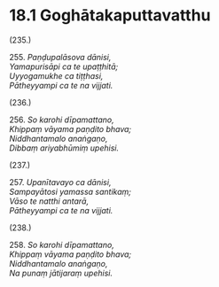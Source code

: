 

# 18.1 Goghātakaputtavatthu



(235.)

255\. _Paṇḍupalāsova dānisi,_  
_Yamapurisāpi ca te upaṭṭhitā;_  
_Uyyogamukhe ca tiṭṭhasi,_  
_Pātheyyampi ca te na vijjati._  


(236.)

256\. _So karohi dīpamattano,_  
_Khippaṃ vāyama paṇḍito bhava;_  
_Niddhantamalo anaṅgaṇo,_  
_Dibbaṃ ariyabhūmiṃ upehisi._  


(237.)

257\. _Upanītavayo ca dānisi,_  
_Sampayātosi yamassa santikaṃ;_  
_Vāso te natthi antarā,_  
_Pātheyyampi ca te na vijjati._  


(238.)

258\. _So karohi dīpamattano,_  
_Khippaṃ vāyama paṇḍito bhava;_  
_Niddhantamalo anaṅgaṇo,_  
_Na punaṃ jātijaraṃ upehisi._  




